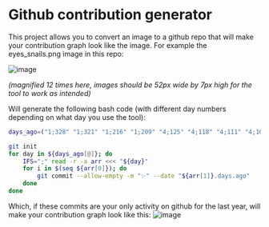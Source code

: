 # Github contribution generator

This project allows you to convert an image to a github repo that will make your contribution graph look like the image. For example the eyes_snails.png image in this repo:

![image](https://user-images.githubusercontent.com/42469486/177003889-448845f0-cf90-4f5d-8550-a6013df85469.png)

*(magnified 12 times here, images should be 52px wide by 7px high for the tool to work as intended)*


Will generate the following bash code (with different day numbers depending on what day you use the tool):
```bash
days_ago=("1;328" "1;321" "1;216" "1;209" "4;125" "4;118" "4;111" "4;104" "3;69" "3;62" "1;369" "4;334" "1;327" "1;320" "2;313" "4;222" "1;215" "1;208" "2;201" "4;131" "4;124" "4;117" "3;110" "4;103" "4;96" "3;68" "3;54" "2;368" "1;340" "1;333" "2;312" "2;305" "1;228" "1;221" "2;200" "2;193" "4;130" "4;123" "3;116" "4;109" "3;102" "4;95" "4;88" "3;67" "3;60" "3;53" "3;367" "1;339" "1;332" "2;311" "3;304" "1;227" "1;220" "2;199" "3;192" "4;129" "3;122" "4;115" "4;108" "3;101" "4;94" "4;87" "3;73" "3;66" "2;59" "4;366" "2;331" "2;324" "2;317" "3;310" "2;219" "2;212" "2;205" "3;198" "4;128" "4;121" "3;114" "4;107" "4;100" "4;93" "4;86" "3;79" "3;72" "3;65" "2;58" "2;323" "3;316" "2;274" "2;267" "2;260" "2;253" "2;211" "3;204" "4;120" "4;113" "3;106" "4;99" "4;92" "2;85" "2;78" "2;71" "2;64" "2;280" "2;266" "2;259" "2;245" "2;133" "2;126" "2;119" "2;112" "2;105" "2;98" "2;91" "2;84" "1;77" "1;70")

git init
for day in ${days_ago[@]}; do
    IFS=";" read -r -a arr <<< "${day}"
    for i in $(seq ${arr[0]}); do
        git commit --allow-empty -m "✨" --date "${arr[1]}.days.ago"
    done
done
```
Which, if these commits are your only activity on github for the last year, will make your contribution graph look like this:
![image](https://user-images.githubusercontent.com/42469486/177003850-b553da30-332e-4e38-afd5-cdd6ca9e46a3.png)
